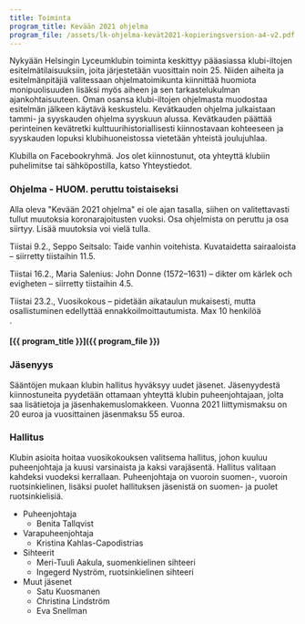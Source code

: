 ```yaml
---
title: Toiminta
program_title: Kevään 2021 ohjelma
program_file: /assets/lk-ohjelma-kevät2021-kopieringsversion-a4-v2.pdf
---
```

Nykyään Helsingin Lyceumklubin toiminta keskittyy pääasiassa klubi-iltojen esitelmätilaisuuksiin, joita järjestetään vuosittain noin 25. Niiden aiheita ja esitelmänpitäjiä valitessaan ohjelmatoimikunta kiinnittää huomiota monipuolisuuden lisäksi myös aiheen ja sen tarkastelukulman ajankohtaisuuteen. Oman osansa klubi-iltojen ohjelmasta muodostaa esitelmän jälkeen käytävä keskustelu. Kevätkauden ohjelma julkaistaan tammi- ja syyskauden ohjelma syyskuun alussa. Kevätkauden päättää perinteinen kevätretki kulttuurihistoriallisesti kiinnostavaan kohteeseen ja syyskauden lopuksi klubihuoneistossa vietetään yhteistä joulujuhlaa.

Klubilla on Facebookryhmä. Jos olet kiinnostunut, ota yhteyttä klubiin puhelimitse tai sähköpostilla, katso Yhteystiedot.

<h3 id="program">Ohjelma - HUOM. peruttu toistaiseksi </h3>

Alla oleva "Kevään 2021 ohjelma" ei ole ajan tasalla, siihen on valitettavasti tullut muutoksia koronarajoitusten vuoksi. Osa ohjelmista on peruttu ja osa siirtyy. Lisää muutoksia voi vielä tulla.

Tiistai 9.2., Seppo Seitsalo: Taide vanhin voitehista. Kuvataidetta sairaaloista – siirretty tiistaihin 11.5.

Tiistai 16.2., Maria Salenius: John Donne (1572–1631)  – dikter om kärlek och evigheten – siirretty tiistaihin 4.5.

Tiistai 23.2., Vuosikokous – pidetään aikataulun mukaisesti, mutta osallistuminen edellyttää ennakkoilmoittautumista. Max 10 henkilöä  
.                                          

#### [{{ program_title }}]({{ program_file }})

<h3 id="membership">Jäsenyys</h3>

Sääntöjen mukaan klubin hallitus hyväksyy uudet jäsenet. Jäsenyydestä kiinnostuneita pyydetään ottamaan yhteyttä klubin puheenjohtajaan, jolta saa lisätietoja ja jäsenhakemuslomakkeen. Vuonna 2021 liittymismaksu on 20 euroa ja vuosittainen jäsenmaksu 55 euroa.

<h3 id="administration">Hallitus</h3>

Klubin asioita hoitaa vuosikokouksen valitsema hallitus, johon kuuluu puheenjohtaja ja kuusi varsinaista ja kaksi varajäsentä. Hallitus valitaan kahdeksi vuodeksi kerrallaan. Puheenjohtaja on vuoroin suomen-, vuoroin ruotsinkielinen, lisäksi puolet hallituksen jäsenistä on suomen- ja puolet ruotsinkielisiä.

* Puheenjohtaja
  * Benita Tallqvist
* Varapuheenjohtaja
  * Kristina Kahlas-Capodistrias
* Sihteerit
  * Meri-Tuuli Aakula, suomenkielinen sihteeri
  * Ingegerd Nyström, ruotsinkielinen sihteeri
* Muut jäsenet
  * Satu Kuosmanen
  * Christina Lindström
  * Eva Snellman
